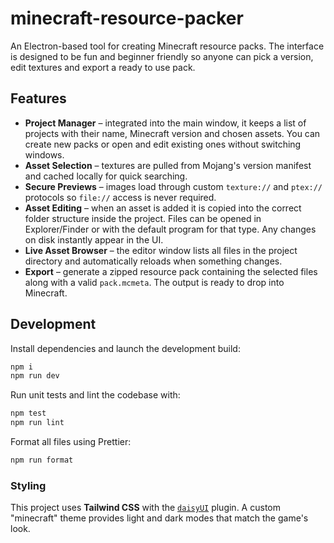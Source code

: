 # minecraft-resource-packer

An Electron-based tool for creating Minecraft resource packs. The interface is designed to be fun and beginner friendly so anyone can pick a version, edit textures and export a ready to use pack.

## Features

- **Project Manager** – integrated into the main window, it keeps a list of projects with their name, Minecraft version and chosen assets. You can create new packs or open and edit existing ones without switching windows.
- **Asset Selection** – textures are pulled from Mojang's version manifest and cached locally for quick searching.
- **Secure Previews** – images load through custom `texture://` and `ptex://` protocols so `file://` access is never required.
- **Asset Editing** – when an asset is added it is copied into the correct folder structure inside the project. Files can be opened in Explorer/Finder or with the default program for that type. Any changes on disk instantly appear in the UI.
- **Live Asset Browser** – the editor window lists all files in the project directory and automatically reloads when something changes.
- **Export** – generate a zipped resource pack containing the selected files along with a valid `pack.mcmeta`. The output is ready to drop into Minecraft.

## Development

Install dependencies and launch the development build:

```bash
npm i
npm run dev
```

Run unit tests and lint the codebase with:

```bash
npm test
npm run lint
```

Format all files using Prettier:

```bash
npm run format
```

### Styling

This project uses **Tailwind CSS** with the
[`daisyUI`](https://daisyui.com) plugin. A custom
"minecraft" theme provides light and dark modes that match the game's look.
